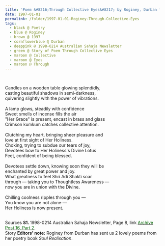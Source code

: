 ```yaml
---
title: 'Poem &#8216;Through Collective Eyes&#8217; by Roginey, Durban from 1998-0214 Australian Sahaja Newsletter, Page 8'
date: 1997-01-01
permalink: /folder/1997-01-01-Roginey-Through-Collective-Eyes
tags:
  - black @ Poetry
  - blue @ Roginey
  - brown @ 1997
  - cornflowerblue @ Durban  
  - deeppink @ 1998-0214 Australian Sahaja Newsletter
  - green @ Story of Poem Through Collective Eyes
  - maroon @ Collective
  - maroon @ Eyes
  - maroon @ Through
---
```


<br>

<p>
Candles on a wooden table glowing splendidly,<br>
casting beautiful shadows in semi-darkness,<br>
quivering slightly with the power of vibrations.<br>
<br>
A lamp glows, steadily with confidence<br>
Sweet smells of incense fills the air<br>
"Her Grace" is present, encast in brass and glass<br>
Crimson kumkum catches collective attention.<br>
<br>
Clutching my heart. bringing sheer pleasure and<br>
love at first sight of Her Holiness.<br>
Choking, trying to subdue our tears of joy,<br>
Devotees bow to Her Holiness's Divine Lotus<br>
Feet, confident of being blessed.<br>
<br>
Devotees settle down, knowing soon they will be<br>
enchanted by great power and joy.<br>
What greatness to feel Shri Adi Shakti soar<br>
through — taking you to Thoughtless Awareness —<br>
now you are in union with the Divine.<br>
<br>
Chilling coolness ripples through you —<br>
You know you are not alone —<br>
Her Holiness is now present.<br>
</p>

<br>

<wave-list>
<list-title color="DarkSeaGreen" width="40">Sources</list-title>
  <list-item color="BlanchedAlmond"  width="280"><b>S1. </b> 1998-0214 Australian Sahaja Newsletter, Page 8, link <a href="https://seven-teams.github.io/archives/2023/1215"><font color="DarkGreen">Archive Post 16, Part 2</font></a>.</list-item>
</wave-list>

<br>

<wave-list>
<list-title color="DarkSeaGreen" width="25">Story</list-title>
  <list-item color="BlanchedAlmond" width="280"><b>Editors' note:</b> Roginey from Durban has sent us 2 lovely poems from her poetry book <i>Soul Realisation</i>.</list-item>
</wave-list>